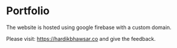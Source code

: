 # Portfolio

The website is hosted using google firebase with a custom domain. 

Please visit: https://hardikbhawsar.co and give the feedback.
